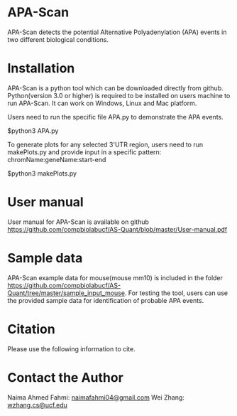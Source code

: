 # APA-Scan
APA-Scan detects the potential Alternative Polyadenylation (APA) events in two different biological conditions.

# Installation
APA-Scan is a python tool which can be downloaded directly from github. Python(version 3.0 or higher) is required to be installed on users machine to run APA-Scan. It can work on Windows, Linux and Mac platform.

Users need to run the specific file APA.py to demonstrate the APA events.

$python3 APA.py

To generate plots for any selected 3'UTR region, users need to run makePlots.py and provide input in a specific pattern: chromName:geneName:start-end

$python3 makePlots.py

# User manual
User manual for APA-Scan is available on github https://github.com/compbiolabucf/AS-Quant/blob/master/User-manual.pdf

# Sample data
APA-Scan example data for mouse(mouse mm10) is included in the folder https://github.com/compbiolabucf/AS-Quant/tree/master/sample_input_mouse. For testing the tool, users can use the provided sample data for identification of probable APA events.

# Citation
Please use the following information to cite.

# Contact the Author
Naima Ahmed Fahmi: naimafahmi04@gmail.com
Wei Zhang: wzhang.cs@ucf.edu
